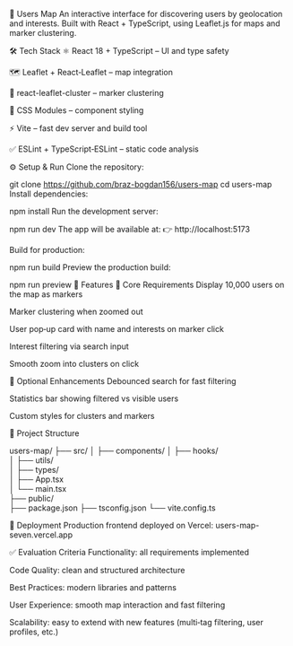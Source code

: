 📖 Users Map
An interactive interface for discovering users by geolocation and interests. Built with React + TypeScript, using Leaflet.js for maps and marker clustering.

🛠 Tech Stack
⚛️ React 18 + TypeScript – UI and type safety

🗺 Leaflet + React‑Leaflet – map integration

🔗 react-leaflet-cluster – marker clustering

🎨 CSS Modules – component styling

⚡ Vite – fast dev server and build tool

✅ ESLint + TypeScript‑ESLint – static code analysis

⚙️ Setup & Run
Clone the repository:

git clone https://github.com/braz-bogdan156/users-map
cd users-map
Install dependencies:

npm install
Run the development server:

npm run dev
The app will be available at: 👉 http://localhost:5173

Build for production:

npm run build
Preview the production build:

npm run preview
📌 Features
🔹 Core Requirements
Display 10,000 users on the map as markers

Marker clustering when zoomed out

User pop‑up card with name and interests on marker click

Interest filtering via search input

Smooth zoom into clusters on click

🔹 Optional Enhancements
Debounced search for fast filtering

Statistics bar showing filtered vs visible users

Custom styles for clusters and markers

📂 Project Structure

users-map/
├── src/
│ ├── components/
│ ├── hooks/  
│ ├── utils/  
│ ├── types/  
│ ├── App.tsx  
│ └── main.tsx  
├── public/  
├── package.json
├── tsconfig.json
└── vite.config.ts

🚀 Deployment
Production frontend deployed on Vercel: users-map-seven.vercel.app

✅ Evaluation Criteria
Functionality: all requirements implemented

Code Quality: clean and structured architecture

Best Practices: modern libraries and patterns

User Experience: smooth map interaction and fast filtering

Scalability: easy to extend with new features (multi‑tag filtering, user profiles, etc.)
